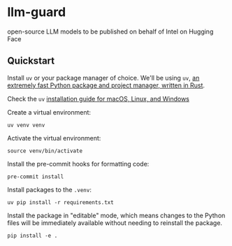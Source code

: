 # llm-guard

open-source LLM models to be published on behalf of Intel on Hugging Face

## Quickstart

Install `uv` or your package manager of choice. We'll be using `uv`, [an extremely fast Python package and project manager, written in Rust](https://github.com/astral-sh/uv).

Check the `uv` [installation guide for macOS, Linux, and Windows](https://docs.astral.sh/uv/getting-started/installation/)

Create a virtual environment:
```
uv venv venv
```

Activate the virtual environment:
```
source venv/bin/activate
```


Install the pre-commit hooks for formatting code:

```
pre-commit install
```

Install packages to the `.venv`:

```
uv pip install -r requirements.txt
```

Install the package in "editable" mode, which means changes to the Python files will be immediately available without needing to reinstall the package.

```
pip install -e .
```
